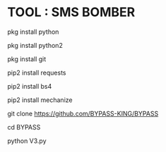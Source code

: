# TOOL : SMS BOMBER

pkg install python

pkg install python2

pkg install git

pip2 install requests

pip2 install bs4

pip2 install mechanize

git clone https://github.com/BYPASS-KING/BYPASS

cd BYPASS

python V3.py
